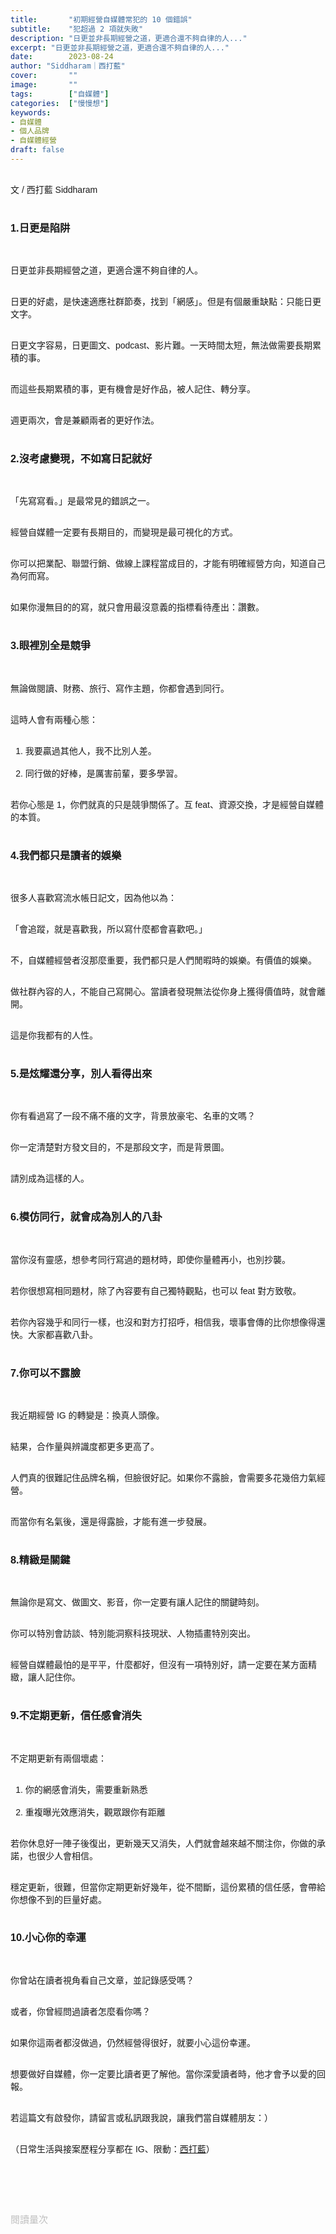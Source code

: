 ```yaml
---
title:       "初期經營自媒體常犯的 10 個錯誤"
subtitle:    "犯超過 2 項就失敗"
description: "日更並非長期經營之道，更適合還不夠自律的人..."
excerpt: "日更並非長期經營之道，更適合還不夠自律的人..."
date:        2023-08-24
author: "Siddharam｜西打藍"
cover:       ""
image:       ""
tags:        ["自媒體"]
categories:  ["慢慢想"]
keywords:
- 自媒體
- 個人品牌
- 自媒體經營
draft: false
---
```


<article style="font-family: 'Noto Sans TC', '微軟正黑體', sans-serif; font-weight: 300;">

<br>文 / 西打藍 Siddharam<br><br>

<h3 class="article-h1-color">1.日更是陷阱</h3><br>

日更並非長期經營之道，更適合還不夠自律的人。<br><br>

日更的好處，是快速適應社群節奏，找到「網感」。但是有個嚴重缺點：只能日更文字。<br><br>

日更文字容易，日更圖文、podcast、影片難。一天時間太短，無法做需要長期累積的事。<br><br>

而這些長期累積的事，更有機會是好作品，被人記住、轉分享。<br><br>

週更兩次，會是兼顧兩者的更好作法。<br><br>


<h3 class="article-h1-color">2.沒考慮變現，不如寫日記就好</h3><br>

「先寫寫看。」是最常見的錯誤之一。<br><br>

經營自媒體一定要有長期目的，而變現是最可視化的方式。<br><br>

你可以把業配、聯盟行銷、做線上課程當成目的，才能有明確經營方向，知道自己為何而寫。<br><br>

如果你漫無目的的寫，就只會用最沒意義的指標看待產出：讚數。<br><br>


<h3 class="article-h1-color">3.眼裡別全是競爭</h3><br>

無論做閱讀、財務、旅行、寫作主題，你都會遇到同行。<br><br>

這時人會有兩種心態：<br><br>

1. 我要贏過其他人，我不比別人差。<br><br>
2. 同行做的好棒，是厲害前輩，要多學習。<br><br>

若你心態是 1，你們就真的只是競爭關係了。互 feat、資源交換，才是經營自媒體的本質。<br><br>


<h3 class="article-h1-color">4.我們都只是讀者的娛樂</h3><br>

很多人喜歡寫流水帳日記文，因為他以為：<br><br>

「會追蹤，就是喜歡我，所以寫什麼都會喜歡吧。」<br><br>

不，自媒體經營者沒那麼重要，我們都只是人們閒暇時的娛樂。有價值的娛樂。<br><br>

做社群內容的人，不能自己寫開心。當讀者發現無法從你身上獲得價值時，就會離開。<br><br>

這是你我都有的人性。<br><br>


<h3 class="article-h1-color">5.是炫耀還分享，別人看得出來</h3><br>

你有看過寫了一段不痛不癢的文字，背景放豪宅、名車的文嗎？<br><br>

你一定清楚對方發文目的，不是那段文字，而是背景圖。<br><br>

請別成為這樣的人。<br><br>


<h3 class="article-h1-color">6.模仿同行，就會成為別人的八卦</h3><br>

當你沒有靈感，想參考同行寫過的題材時，即使你量體再小，也別抄襲。<br><br>

若你很想寫相同題材，除了內容要有自己獨特觀點，也可以 feat 對方致敬。<br><br>

若你內容幾乎和同行一樣，也沒和對方打招呼，相信我，壞事會傳的比你想像得還快。大家都喜歡八卦。<br><br>


<h3 class="article-h1-color">7.你可以不露臉</h3><br>

我近期經營 IG 的轉變是：換真人頭像。<br><br>

結果，合作量與辨識度都更多更高了。<br><br>

人們真的很難記住品牌名稱，但臉很好記。如果你不露臉，會需要多花幾倍力氣經營。<br><br>

而當你有名氣後，還是得露臉，才能有進一步發展。<br><br>


<h3 class="article-h1-color">8.精緻是關鍵</h3><br>

無論你是寫文、做圖文、影音，你一定要有讓人記住的關鍵時刻。<br><br>

你可以特別會訪談、特別能洞察科技現狀、人物插畫特別突出。<br><br>

經營自媒體最怕的是平平，什麼都好，但沒有一項特別好，請一定要在某方面精緻，讓人記住你。<br><br>


<h3 class="article-h1-color">9.不定期更新，信任感會消失</h3><br>

不定期更新有兩個壞處：<br><br>

1. 你的網感會消失，需要重新熟悉<br><br>
2. 重複曝光效應消失，觀眾跟你有距離<br><br>

若你休息好一陣子後復出，更新幾天又消失，人們就會越來越不關注你，你做的承諾，也很少人會相信。<br><br>

穩定更新，很難，但當你定期更新好幾年，從不間斷，這份累積的信任感，會帶給你想像不到的巨量好處。<br><br>


<h3 class="article-h1-color">10.小心你的幸運</h3><br>

你曾站在讀者視角看自己文章，並記錄感受嗎？<br><br>

或者，你曾經問過讀者怎麼看你嗎？<br><br>

如果你這兩者都沒做過，仍然經營得很好，就要小心這份幸運。<br><br>

想要做好自媒體，你一定要比讀者更了解他。當你深愛讀者時，他才會予以愛的回報。<br><br>

若這篇文有啟發你，請留言或私訊跟我說，讓我們當自媒體朋友：）<br><br>



（日常生活與接案歷程分享都在 IG、限動：<a href="https://www.instagram.com/sidd.blue/" target="_blank">西打藍</a>）<br><br>

<!-- <h3 class="article-h1-color"></h3><br> -->

<br><br><br>

</article>

<div style="color: #bfbfbf; font-size: 15px;" id="busuanzi_container_page_pv">
  閱讀量<span id="busuanzi_value_page_pv"></span>次
</div>

<script src="../../js/post.js"></script>
